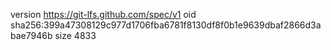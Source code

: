 version https://git-lfs.github.com/spec/v1
oid sha256:399a47308129c977d1706fba6781f8130df8f0b1e9639dbaf2866d3abae7946b
size 4833
